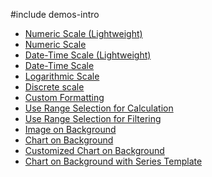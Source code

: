 #include demos-intro

- [Numeric Scale (Lightweight)](https://js.devexpress.com/Demos/WidgetsGallery/Demo/RangeSelector/NumericScaleLightweight/)
- [Numeric Scale](https://js.devexpress.com/Demos/WidgetsGallery/Demo/RangeSelector/NumericScale/)
- [Date-Time Scale (Lightweight)](https://js.devexpress.com/Demos/WidgetsGallery/Demo/RangeSelector/DateTimeScaleLightweight/)
- [Date-Time Scale](https://js.devexpress.com/Demos/WidgetsGallery/Demo/RangeSelector/DateTimeScale/)
- [Logarithmic Scale](https://js.devexpress.com/Demos/WidgetsGallery/Demo/RangeSelector/LogarithmicScale/)
- [Discrete scale](https://js.devexpress.com/Demos/WidgetsGallery/Demo/RangeSelector/DiscreteScale/)
- [Custom Formatting](https://js.devexpress.com/Demos/WidgetsGallery/Demo/RangeSelector/CustomFormatting/)
- [Use Range Selection for Calculation](https://js.devexpress.com/Demos/WidgetsGallery/Demo/RangeSelector/UseRangeSelectionForCalculation/)
- [Use Range Selection for Filtering](https://js.devexpress.com/Demos/WidgetsGallery/Demo/RangeSelector/UseRangeSelectionForFiltering/)
- [Image on Background](https://js.devexpress.com/Demos/WidgetsGallery/Demo/RangeSelector/ImageOnBackground/)
- [Chart on Background](https://js.devexpress.com/Demos/WidgetsGallery/Demo/RangeSelector/ChartOnBackground/)
- [Customized Chart on Background](https://js.devexpress.com/Demos/WidgetsGallery/Demo/RangeSelector/CustomizedChartOnBackground/)
- [Chart on Background with Series Template](https://js.devexpress.com/Demos/WidgetsGallery/Demo/RangeSelector/ChartOnBackgroundWithSeriesTemplate/)